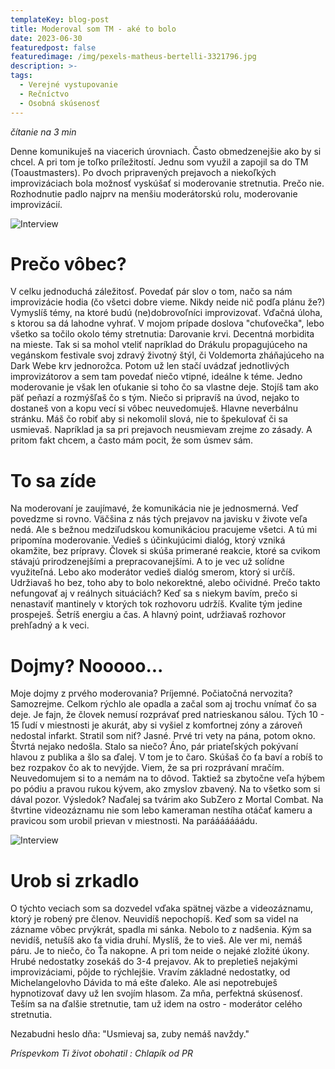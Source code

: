 ```yaml
---
templateKey: blog-post
title: Moderoval som TM - aké to bolo
date: 2023-06-30
featuredpost: false
featuredimage: /img/pexels-matheus-bertelli-3321796.jpg
description: >-
tags:
  - Verejné vystupovanie
  - Rečníctvo
  - Osobná skúsenosť
---
```


*čítanie na 3 min*

  Denne komunikuješ na viacerich úrovniach. Často obmedzenejšie ako by si chcel. A pri tom je toľko príležitostí. Jednu som využil a zapojil sa do TM (Toaustmasters). Po dvoch pripravených prejavoch a niekoľkých improvizáciach bola možnosť vyskúšať si moderovanie stretnutia. Prečo nie. Rozhodnutie padlo najprv na menšiu moderátorskú rolu, moderovanie improvizácií. 

![Interview](/img/communication-pexels-tima-small.jpg)

# Prečo vôbec?
  V celku jednoduchá záležitosť. Povedať pár slov o tom, načo sa nám improvizácie hodia (čo všetci dobre vieme. Nikdy neide nič podľa plánu že?) Vymyslíš témy, na ktoré budú (ne)dobrovoľníci improvizovať. Vďačná úloha, s ktorou sa dá lahodne vyhrať. V mojom prípade doslova "chuťovečka", lebo všetko sa točilo okolo témy stretnutia: Darovanie krvi. Decentná morbidita na mieste. Tak si sa mohol vteliť napríklad do Drákulu propagujúceho na vegánskom festivale svoj zdravý životný štýl, či Voldemorta zháňajúceho na Dark Webe krv jednorožca. Potom už len stačí uvádzať jednotlivých improvizátorov a sem tam povedať niečo vtipné, ideálne k téme. Jedno moderovanie je však len oťukanie si toho čo sa vlastne deje. Stojíš tam ako päť peňazí a rozmýšľaš čo s tým. Niečo si pripravíš na úvod, nejako to dostaneš von a kopu vecí si vôbec neuvedomuješ. Hlavne neverbálnu stránku. Máš čo robiť aby si nekomolil slová, nie to špekulovať či sa usmievaš. Napríklad ja sa pri prejavoch neusmievam zrejme zo zásady. A pritom fakt chcem, a často mám pocit, že som úsmev sám. 

# To sa zíde
  Na moderovaní je zaujímavé, že komunikácia nie je jednosmerná. Veď povedzme si rovno. Väčšina z nás tých prejavov na javisku v živote veľa nedá. Ale s bežnou medziľudskou komunikáciou pracujeme všetci. A tú mi pripomína moderovanie. Vedieš s účinkujúcimi dialóg, ktorý vzniká okamžite, bez prípravy. Človek si skúša primerané reakcie, ktoré sa cvikom stávajú prirodzenejšími a prepracovanejšími. A to je vec už solídne využiteľná. Lebo ako moderátor vedieš dialóg smerom, ktorý si určíš. Udržiavaš ho bez, toho aby to bolo nekorektné, alebo očividné. Prečo takto nefungovať aj v reálnych situáciách? Keď sa s niekym bavím, prečo si nenastaviť mantinely v ktorých tok rozhovoru udržíš. Kvalite tým jedine prospeješ. Šetríš energiu a čas. A hlavný point, udržiavaš rozhovor prehľadný a k veci.   

# Dojmy? Nooooo...
  Moje dojmy z prvého moderovania? Príjemné. Počiatočná nervozita? Samozrejme. Celkom rýchlo ale opadla a začal som aj trochu vnímať čo sa deje. Je fajn, že človek nemusí rozprávať pred natrieskanou sálou. Tých 10 - 15 ľudí v miestnosti je akurát, aby si vyšiel z komfortnej zóny a zároveň nedostal infarkt. Stratil som niť? Jasné. Prvé tri vety na pána, potom okno. Štvrtá nejako nedošla. Stalo sa niečo? Áno, pár priateľských pokývaní hlavou z publika a šlo sa ďalej. V tom je to čaro. Skúšaš čo ťa baví a robíš to bez rozpakov čo ak to nevýjde. Viem, že sa pri rozprávaní mračím. Neuvedomujem si to a nemám na to dôvod. Taktiež sa zbytočne veľa hýbem po pódiu a pravou rukou kývem, ako zmyslov zbavený. Na to všetko som si dával pozor. Výsledok? Naďalej sa tvárim ako SubZero z Mortal Combat. Na štvrtine videozáznamu nie som lebo kameraman nestíha otáčať kameru a pravicou som urobil prievan v miestnosti. Na parááááááádu. 

![Interview](/img/Subzero_legendary-small.jpg)

# Urob si zrkadlo
  O týchto veciach som sa dozvedel vďaka spätnej väzbe a videozáznamu, ktorý je robený pre členov. Neuvidíš nepochopíš. Keď som sa videl na zázname vôbec prvýkrát, spadla mi sánka. Nebolo to z nadšenia. Kým sa nevidíš, netušíš ako ťa vidia druhí. Myslíš, že to vieš. Ale ver mi, nemáš páru. Je to niečo, čo Ťa nakopne. A pri tom neide o nejaké zložité úkony. Hrubé nedostatky zosekáš do 3-4 prejavov. Ak to prepletieš nejakými improvizáciami, pôjde to rýchlejšie. Vravím základné nedostatky, od Michelangelovho Dávida to má ešte ďaleko. Ale asi nepotrebuješ hypnotizovať davy už len svojím hlasom. Za mňa, perfektná skúsenosť. Teším sa na ďalšie stretnutie, tam už idem na ostro - moderátor celého stretnutia. 

Nezabudni heslo dňa: "Usmievaj sa, zuby nemáš navždy." 

*Príspevkom Ti život obohatil : Chlapík od PR* 
